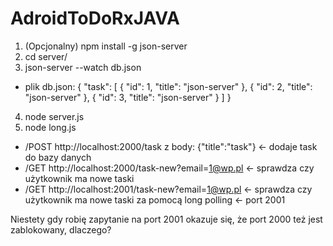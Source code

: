 # AdroidToDoRxJAVA

1. (Opcjonalny) npm install -g json-server 
2. cd server/
3. json-server --watch db.json
 - plik db.json:
 {
  "task": [
    {
      "id": 1,
      "title": "json-server"
    },
	{
      "id": 2,
      "title": "json-server"
    },
	{
      "id": 3,
      "title": "json-server"
    }
  ]
 }
4. node server.js
5. node long.js

- /POST http://localhost:2000/task z body: {"title":"task"} <- dodaje task do bazy danych
- /GET  http://localhost:2000/task-new?email=1@wp.pl <- sprawdza czy użytkownik ma nowe taski
- /GET  http://localhost:2001/task-new?email=1@wp.pl <- sprawdza czy użytkownik ma nowe taski za pomocą long polling <- port 2001 

 Niestety gdy robię zapytanie na port 2001 okazuje się, że port 2000 też jest zablokowany, dlaczego?








